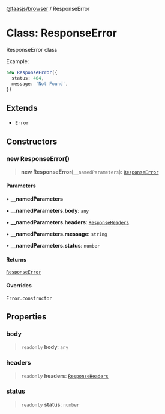 [@faasjs/browser](../README.md) / ResponseError

# Class: ResponseError

ResponseError class

Example:
```ts
new ResponseError({
  status: 404,
  message: 'Not Found',
})
```

## Extends

- `Error`

## Constructors

### new ResponseError()

> **new ResponseError**(`__namedParameters`): [`ResponseError`](ResponseError.md)

#### Parameters

• **\_\_namedParameters**

• **\_\_namedParameters.body**: `any`

• **\_\_namedParameters.headers**: [`ResponseHeaders`](../type-aliases/ResponseHeaders.md)

• **\_\_namedParameters.message**: `string`

• **\_\_namedParameters.status**: `number`

#### Returns

[`ResponseError`](ResponseError.md)

#### Overrides

`Error.constructor`

## Properties

### body

> `readonly` **body**: `any`

### headers

> `readonly` **headers**: [`ResponseHeaders`](../type-aliases/ResponseHeaders.md)

### status

> `readonly` **status**: `number`
